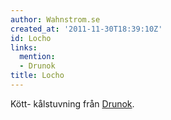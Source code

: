 ```yaml
---
author: Wahnstrom.se
created_at: '2011-11-30T18:39:10Z'
id: Locho
links:
  mention:
  - Drunok
title: Locho
---
```


Kött- kålstuvning från [Drunok].

  [Drunok]: Drunok